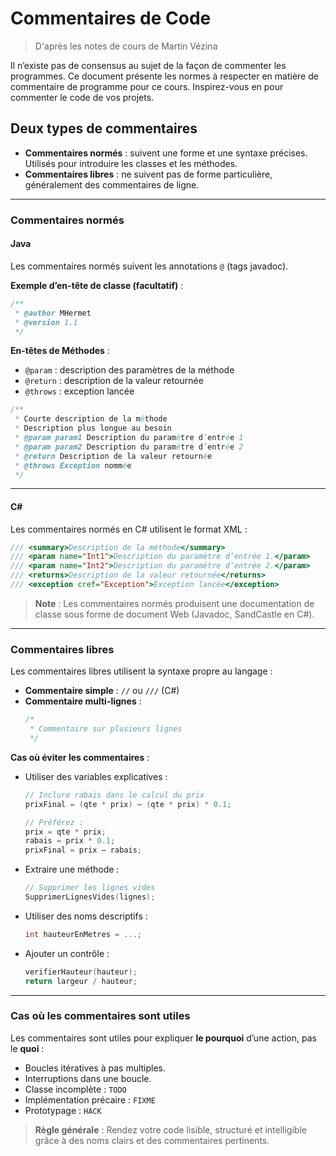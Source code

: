 
# Commentaires de Code  
<blockquote>D'après les notes de cours de Martin Vézina</blockquote>


Il n’existe pas de consensus au sujet de la façon de commenter les programmes. Ce document présente les normes à respecter en matière de commentaire de programme pour ce cours. Inspirez-vous en pour commenter le code de vos projets.

## Deux types de commentaires
- **Commentaires normés** : suivent une forme et une syntaxe précises. Utilisés pour introduire les classes et les méthodes.
- **Commentaires libres** : ne suivent pas de forme particulière, généralement des commentaires de ligne.

---

### Commentaires normés

#### Java
Les commentaires normés suivent les annotations `@` (tags javadoc).

**Exemple d’en-tête de classe (facultatif)** :
```java
/**
 * @author MHermet
 * @version 1.1
 */
```

**En-têtes de Méthodes** :
- `@param` : description des paramètres de la méthode
- `@return` : description de la valeur retournée
- `@throws` : exception lancée

```java
/**
 * Courte description de la méthode
 * Description plus longue au besoin
 * @param param1 Description du paramètre d’entrée 1
 * @param param2 Description du paramètre d’entrée 2
 * @return Description de la valeur retournée
 * @throws Exception nommée
 */
```

---

#### C#
Les commentaires normés en C# utilisent le format XML :

```csharp
/// <summary>Description de la méthode</summary>
/// <param name="Int1">Description du paramètre d’entrée 1.</param>
/// <param name="Int2">Description du paramètre d’entrée 2.</param>
/// <returns>Description de la valeur retournée</returns>
/// <exception cref="Exception">Exception lancée</exception>
```

> **Note** : Les commentaires normés produisent une documentation de classe sous forme de document Web (Javadoc, SandCastle en C#).

---

### Commentaires libres

Les commentaires libres utilisent la syntaxe propre au langage :

- **Commentaire simple** : `//` ou `///` (C#)
- **Commentaire multi-lignes** :
  ```c
  /* 
   * Commentaire sur plusieurs lignes
   */
  ```

**Cas où éviter les commentaires** :
- Utiliser des variables explicatives :
  ```c
  // Inclure rabais dans le calcul du prix
  prixFinal = (qte * prix) – (qte * prix) * 0.1;

  // Préférez :
  prix = qte * prix;
  rabais = prix * 0.1;
  prixFinal = prix – rabais;
  ```

- Extraire une méthode :
  ```c
  // Supprimer les lignes vides
  SupprimerLignesVides(lignes);
  ```

- Utiliser des noms descriptifs :
  ```c
  int hauteurEnMetres = ...;
  ```

- Ajouter un contrôle :
  ```c
  verifierHauteur(hauteur);
  return largeur / hauteur;
  ```

---

### Cas où les commentaires sont utiles
Les commentaires sont utiles pour expliquer **le pourquoi** d’une action, pas le **quoi** :
- Boucles itératives à pas multiples.
- Interruptions dans une boucle.
- Classe incomplète : `TODO`
- Implémentation précaire : `FIXME`
- Prototypage : `HACK`

> **Règle générale** : Rendez votre code lisible, structuré et intelligible grâce à des noms clairs et des commentaires pertinents.
